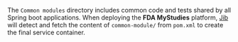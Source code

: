 <!--
 Copyright 2020 Google LLC
 Use of this source code is governed by an MIT-style
 license that can be found in the LICENSE file or at
 https://opensource.org/licenses/MIT.
-->

The `Common modules` directory includes common code and tests shared by all Spring boot applications. When deploying the **FDA MyStudies** platform, [Jib](https://github.com/GoogleContainerTools/jib) will detect and fetch the content of `common-module/` from `pom.xml` to create the final service container.
